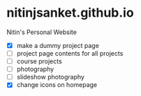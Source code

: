 # nitinjsanket.github.io
Nitin's Personal Website

- [x] make a dummy project page
- [ ] project page contents for all projects
- [ ] course projects
- [ ] photography
- [ ] slideshow photography
- [x] change icons on homepage